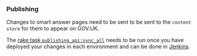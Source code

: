 ### Publishing

Changes to smart answer pages need to be sent to be sent to the `content store` for them to appear on GOV.UK.

The [rake task `publishing_api:sync_all`](https://github.com/alphagov/smart-answers/blob/master/lib/tasks/publishing_api.rake) needs to be run once you have deployed your changes in each environment and can be done in [Jenkins](https://deploy.integration.publishing.service.gov.uk/job/run-rake-task/parambuild/?TARGET_APPLICATION=smartanswers&MACHINE_CLASS=calculators_frontend&RAKE_TASK=publishing_api:sync_all).
